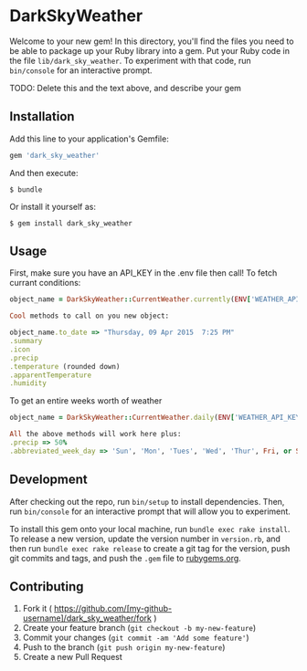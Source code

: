 # DarkSkyWeather

Welcome to your new gem! In this directory, you'll find the files you need to be able to package up your Ruby library into a gem. Put your Ruby code in the file `lib/dark_sky_weather`. To experiment with that code, run `bin/console` for an interactive prompt.

TODO: Delete this and the text above, and describe your gem

## Installation

Add this line to your application's Gemfile:

```ruby
gem 'dark_sky_weather'
```

And then execute:

    $ bundle

Or install it yourself as:

    $ gem install dark_sky_weather

## Usage

First, make sure you have an API_KEY in the .env file then call!
To fetch currant conditions:
```ruby
object_name = DarkSkyWeather::CurrentWeather.currently(ENV['WEATHER_API_KEY'], LATITUDE, LONGITUDE)

Cool methods to call on you new object:

object_name.to_date => "Thursday, 09 Apr 2015  7:25 PM"
.summary
.icon
.precip
.temperature (rounded down)
.apparentTemperature
.humidity
```

To get an entire weeks worth of weather
```ruby
object_name = DarkSkyWeather::CurrentWeather.daily(ENV['WEATHER_API_KEY'], LATITUDE, LONGITUDE)

All the above methods will work here plus:
.precip => 50%
.abbreviated_week_day => 'Sun', 'Mon', 'Tues', 'Wed', 'Thur', Fri, or Sun
```


## Development

After checking out the repo, run `bin/setup` to install dependencies. Then, run `bin/console` for an interactive prompt that will allow you to experiment.

To install this gem onto your local machine, run `bundle exec rake install`. To release a new version, update the version number in `version.rb`, and then run `bundle exec rake release` to create a git tag for the version, push git commits and tags, and push the `.gem` file to [rubygems.org](https://rubygems.org).

## Contributing

1. Fork it ( https://github.com/[my-github-username]/dark_sky_weather/fork )
2. Create your feature branch (`git checkout -b my-new-feature`)
3. Commit your changes (`git commit -am 'Add some feature'`)
4. Push to the branch (`git push origin my-new-feature`)
5. Create a new Pull Request

